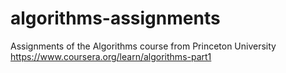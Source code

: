 # algorithms-assignments
Assignments of the Algorithms course from Princeton University
https://www.coursera.org/learn/algorithms-part1
